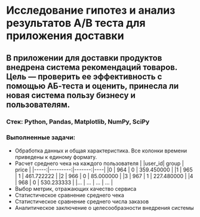 # Исследование гипотез и анализ результатов A/B теста для приложения доставки
## В приложении для доставки продуктов внедрена система рекомендаций товаров. Цель — проверить ее эффективность с помощью АБ-теста и оценить, принесла ли новая система пользу бизнесу и пользователям.
### Стек: Python, Pandas, Matplotlib, NumPy, SciPy
### Выполненные задачи:
+ Обработка данных и общая характеристика. Все колонки времени приведены к единому формату.
+ Расчет среднего чека на каждого пользователя
|  	|user_id|	group	| price |
|-----:|---------:|-------:|----|
|0	| 964	| 0	| 359.450000 |
|1	| 965 |	1	| 461.722222 |
|2	| 966 |	0	| 85.000000 |
|3	| 967 |	1	| 227.480000 |
|4	| 968 |	0	| 530.233333 |
|...	| ...	| ...	| ... |
+ Выбор метрик, отражающих качество сервиса
+ Статистическое сравнение среднего чека 
+ Статистическое сравнение среднего числа заказов 
+ Аналитическое заключение о целесообразности внедрения системы
